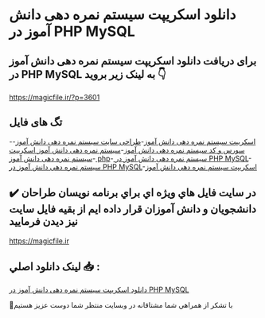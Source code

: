 # دانلود اسکریپت سیستم نمره دهی دانش آموز در PHP MySQL

## برای دریافت دانلود اسکریپت سیستم نمره دهی دانش آموز در PHP MySQL به لینک زیر بروید 👇

https://magicfile.ir/?p=3601

## تگ های فایل

-[اسکریپت سیستم نمره دهی دانش آموز](https://magicfile.ir/product/%d8%a7%d8%b3%da%a9%d8%b1%db%8c%d9%be%d8%aa-%d8%b3%db%8c%d8%b3%d8%aa%d9%85-%d9%86%d9%85%d8%b1%d9%87-%d8%af%d9%87%db%8c-%d8%af%d8%a7%d9%86%d8%b4-%d8%a2%d9%85%d9%88%d8%b2-php-mysql/)-[طراحی سایت سیستم نمره دهی دانش آموز](https://magicfile.ir/product/%d8%a7%d8%b3%da%a9%d8%b1%db%8c%d9%be%d8%aa-%d8%b3%db%8c%d8%b3%d8%aa%d9%85-%d9%86%d9%85%d8%b1%d9%87-%d8%af%d9%87%db%8c-%d8%af%d8%a7%d9%86%d8%b4-%d8%a2%d9%85%d9%88%d8%b2-php-mysql/)-[سورس و کد سیستم نمره دهی دانش آموز](https://magicfile.ir/product/%d8%a7%d8%b3%da%a9%d8%b1%db%8c%d9%be%d8%aa-%d8%b3%db%8c%d8%b3%d8%aa%d9%85-%d9%86%d9%85%d8%b1%d9%87-%d8%af%d9%87%db%8c-%d8%af%d8%a7%d9%86%d8%b4-%d8%a2%d9%85%d9%88%d8%b2-php-mysql/)-[سیستم نمره دهی دانش آموز اسکریپت ](https://magicfile.ir/product/%d8%a7%d8%b3%da%a9%d8%b1%db%8c%d9%be%d8%aa-%d8%b3%db%8c%d8%b3%d8%aa%d9%85-%d9%86%d9%85%d8%b1%d9%87-%d8%af%d9%87%db%8c-%d8%af%d8%a7%d9%86%d8%b4-%d8%a2%d9%85%d9%88%d8%b2-php-mysql/)-[سیستم نمره دهی دانش آموز php](https://magicfile.ir/product/%d8%a7%d8%b3%da%a9%d8%b1%db%8c%d9%be%d8%aa-%d8%b3%db%8c%d8%b3%d8%aa%d9%85-%d9%86%d9%85%d8%b1%d9%87-%d8%af%d9%87%db%8c-%d8%af%d8%a7%d9%86%d8%b4-%d8%a2%d9%85%d9%88%d8%b2-php-mysql/)-[ سیستم نمره دهی دانش آموز در PHP MySQL](https://magicfile.ir/product/%d8%a7%d8%b3%da%a9%d8%b1%db%8c%d9%be%d8%aa-%d8%b3%db%8c%d8%b3%d8%aa%d9%85-%d9%86%d9%85%d8%b1%d9%87-%d8%af%d9%87%db%8c-%d8%af%d8%a7%d9%86%d8%b4-%d8%a2%d9%85%d9%88%d8%b2-php-mysql/)-[سیستم نمره دهی دانش آموز در PHP MySQL](https://magicfile.ir/product/%d8%a7%d8%b3%da%a9%d8%b1%db%8c%d9%be%d8%aa-%d8%b3%db%8c%d8%b3%d8%aa%d9%85-%d9%86%d9%85%d8%b1%d9%87-%d8%af%d9%87%db%8c-%d8%af%d8%a7%d9%86%d8%b4-%d8%a2%d9%85%d9%88%d8%b2-php-mysql/)-[اسکریپت سیستم نمره دهی دانش آموز](https://magicfile.ir/product/%d8%a7%d8%b3%da%a9%d8%b1%db%8c%d9%be%d8%aa-%d8%b3%db%8c%d8%b3%d8%aa%d9%85-%d9%86%d9%85%d8%b1%d9%87-%d8%af%d9%87%db%8c-%d8%af%d8%a7%d9%86%d8%b4-%d8%a2%d9%85%d9%88%d8%b2-php-mysql/)

## ✔️ در سايت فايل هاي ويژه اي براي برنامه نويسان طراحان دانشجويان و دانش آموزان قرار داده ايم از بقيه فايل سايت نيز ديدن فرماييد

https://magicfile.ir


## لينک دانلود اصلي 📥 :

[دانلود اسکریپت سیستم نمره دهی دانش آموز در PHP MySQL](https://magicfile.ir/product/%d8%a7%d8%b3%da%a9%d8%b1%db%8c%d9%be%d8%aa-%d8%b3%db%8c%d8%b3%d8%aa%d9%85-%d9%86%d9%85%d8%b1%d9%87-%d8%af%d9%87%db%8c-%d8%af%d8%a7%d9%86%d8%b4-%d8%a2%d9%85%d9%88%d8%b2-php-mysql/) 


🙏با تشکر از همراهي شما مشتاقانه در وبسایت منتظر شما دوست عزیز هستیم

